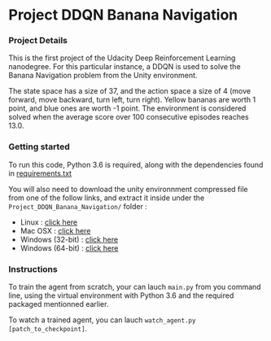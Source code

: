 # Project DDQN Banana Navigation
 
### Project Details

This is the first project of the Udacity Deep Reinforcement Learning nanodegree.
For this particular instance, a DDQN is used to solve the Banana Navigation problem from the Unity environment.

The state space has a size of 37, and the action space a size of 4 (move forward, move backward, turn left, turn right).
Yellow bananas are worth 1 point, and blue ones are worth -1 point.
The environment is considered solved when the average score over 100 consecutive episodes reaches 13.0.

### Getting started

To run this code, Python 3.6 is required, along with the dependencies found in [requirements.txt](https://github.com/Matlal033/Project_DDQN_Banana_Navigation/edit/main/requirements.txt)

You will also need to download the unity environnment compressed file from one of the follow links, and extract it inside under the `Project_DDQN_Banana_Navigation/` folder :

- Linux : [click here](https://s3-us-west-1.amazonaws.com/udacity-drlnd/P1/Banana/Banana_Linux.zip)
- Mac OSX : [click here](https://s3-us-west-1.amazonaws.com/udacity-drlnd/P1/Banana/Banana.app.zip)
- Windows (32-bit) : [click here](https://s3-us-west-1.amazonaws.com/udacity-drlnd/P1/Banana/Banana_Windows_x86.zip)
- Windows (64-bit) : [click here](https://s3-us-west-1.amazonaws.com/udacity-drlnd/P1/Banana/Banana_Windows_x86_64.zip)

### Instructions

To train the agent from scratch, your can lauch `main.py` from you command line, using the virtual environment with Python 3.6 and the required packaged mentionned earlier.

To watch a trained agent, you can lauch `watch_agent.py [patch_to_checkpoint]`.

